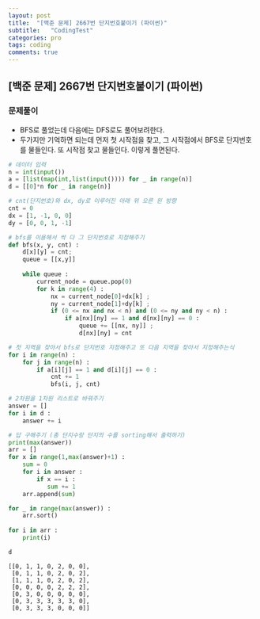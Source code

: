 ```yaml
---
layout: post
title:  "[백준 문제] 2667번 단지번호붙이기 (파이썬)"
subtitle:   "CodingTest"
categories: pro
tags: coding
comments: true
---
```


## [백준 문제] 2667번 단지번호붙이기 (파이썬)


### 문제풀이

- BFS로 풀었는데 다음에는 DFS로도 풀어보려한다.
- 두가지만 기억하면 되는데 먼저 첫 시작점을 찾고, 그 시작점에서 BFS로 단지번호를 물들인다. 또 시작점 찾고 물들인다. 이렇게 풀면된다.


```python
# 데이터 입력
n = int(input())
a = [list(map(int,list(input()))) for _ in range(n)]
d = [[0]*n for _ in range(n)]

# cnt(단지번호)와 dx, dy로 이루어진 아래 위 오른 왼 방향
cnt = 0
dx = [1, -1, 0, 0]
dy = [0, 0, 1, -1]

# bfs를 이용해서 싹 다 그 단지번호로 지정해주기
def bfs(x, y, cnt) :
    d[x][y] = cnt;
    queue = [[x,y]]
    
    while queue :
        current_node = queue.pop(0)
        for k in range(4) :
            nx = current_node[0]+dx[k] ;
            ny = current_node[1]+dy[k] ;
            if (0 <= nx and nx < n) and (0 <= ny and ny < n) :
                if a[nx][ny] == 1 and d[nx][ny] == 0 :
                    queue += [[nx, ny]] ;
                    d[nx][ny] = cnt

# 첫 지역을 찾아서 bfs로 단지번호 지정해주고 또 다음 지역을 찾아서 지정해주는식
for i in range(n) :
    for j in range(n) :
        if a[i][j] == 1 and d[i][j] == 0 :
            cnt += 1
            bfs(i, j, cnt)

# 2차원을 1차원 리스트로 바꿔주기
answer = []
for i in d :
    answer += i

# 답 구해주기 (총 단지수랑 단지의 수를 sorting해서 출력하기)
print(max(answer))
arr = []
for x in range(1,max(answer)+1) :
    sum = 0
    for i in answer :
        if x == i :
           sum += 1
    arr.append(sum)

for _ in range(max(answer)) :
    arr.sort()
    
for i in arr :
    print(i)
```


```python
d
```




    [[0, 1, 1, 0, 2, 0, 0],
     [0, 1, 1, 0, 2, 0, 2],
     [1, 1, 1, 0, 2, 0, 2],
     [0, 0, 0, 0, 2, 2, 2],
     [0, 3, 0, 0, 0, 0, 0],
     [0, 3, 3, 3, 3, 3, 0],
     [0, 3, 3, 3, 0, 0, 0]]


